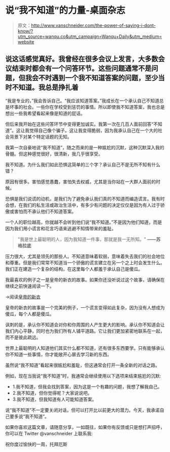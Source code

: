 # 说“我不知道”的力量-桌面杂志

> 原文：<http://www.vanschneider.com/the-power-of-saying-i-dont-know/?utm_source=wanqu.co&utm_campaign=Wanqu+Daily&utm_medium=website>

## 说这话感觉真好。我曾经在很多会议上发言，大多数会议结束时都会有一个问答环节。这些问题通常不是问题，但我会不时遇到一个我不知道答案的问题，至少当时不知道。我总是挣扎着

“我是专业的，”我会告诉自己。“我应该知道答案。”我成长在一个承认自己不知道总是坏事的社会。一些你在学校受到惩罚的事情。所以即使我不知道答案，我也总是想出一些我希望看起来像是知道的屁话。

但后来我开始在这些问答环节中变得更加诚实。我第一次在几百人面前回答“不知道”。这让我觉得自己像个骗子。这让我变得脆弱，因为我承认自己在一个大的社会背景下对某个特定话题的无知。

我第一次自豪地说“我不知道”，随之而来的是一种尴尬的沉默，这种沉默深入我的骨髓。但这种感觉很好，很清新，我几乎很享受。

我不知道。为什么我们如此恐惧这简单的三个字？承认自己不是无所不知有什么错？

原因有很多。害怕感觉愚蠢，害怕失去权威，尤其是当你站在一大群人面前的时候。

恐惧是我们说谎的动机，是我们为了避免承认我们真的不知道而编造谎言。我有时会想，在我们的私生活或政治生活中，有多少有问题的决定仅仅是因为有人过于骄傲或害怕而不承认他们不知道答案。

一个人的职位越高，你就越不会听到他们说“我不知道。”不是因为他们知道，而是因为我们用小谎言和花言巧语来逃避不知情带来的羞耻。

> "我是世上最聪明的人，因为我知道一件事，那就是我一无所知。"
> **——苏格拉底**

压力很大，尤其是领先的那些人。不知道意味着软弱，意味着失去我们的社会地位和尊重。但是我们常常不知道当一个骄傲的谎言建立在另一个之上时会发生什么。我们正在建造一个复杂的结构，在这里每个人都羞于承认自己是傻瓜。

我最喜欢的例子之一是皇帝的新衣的故事。如果你还没听说过这个故事，请确保在继续之前快速阅读一下。

→阅读[皇帝的新衣](http://www.andersen.sdu.dk/vaerk/hersholt/TheEmperorsNewClothes_e.html)

皇帝的新衣的故事是一个完美的例子，一个谎言变得如此复杂，因为没有人想成为傻瓜，每个人都是傻瓜。

讽刺的是，承认你不知道会对你和你周围的人产生更大的影响。承认你不知道会让我们内心平静，同时也为我们所有人铺平道路。它让我们更加紧密地联系在一起，而不是彼此疏远。

世界上最聪明的人知道他们其实什么都不知道，还有很多东西要学。只有能够承认你不知道一些事情，你才能敞开心扉去学习新的东西。

虽然说“我不知道”看起来很尴尬和羞耻，但这通常会打开一条全新的对话之路。

例如，现在当我说“我不知道”时，我通常会继续使用以下选项来结束尴尬的沉默:

*   1.我不知道，但我会找到答案，因为这是一个有趣的问题，我想了解我自己。
*   2.我不知道，但你觉得呢？大家说说吧。
*   3.我不知道，但我知道有人可能知道答案。

说“我不知道”不一定要关闭对话，但可以打开比以前更大的潜力。今天，我承诺自己要多说“我不知道”。

如果你喜欢这篇文章，请随意分享，一如既往，如果你有反馈或只是想打声招呼，你可以在 Twitter @vanschneider 上联系我:

祝你度过愉快的一周，托拜厄斯